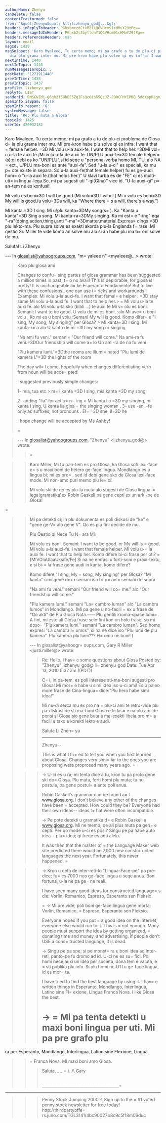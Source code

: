```yaml
---
authorName: Zhenyu
canDelete: false
contentTrasformed: false
from: '&quot;Zhenyu&quot; &lt;lizhenyu_god@...&gt;'
headers.inReplyToHeader: PGhxbmczdCtkM21kQGVHcm91cHMuY29tPg==
headers.messageIdInHeader: PGhxb2s2byttdnY1QGVHcm91cHMuY29tPg==
headers.referencesHeader: .nan
layout: email
msgId: 1439
msgSnippet: 'Karo Myaleee, Tu certa memo; mi pa grafo a tu de plu-ci problema de Glosa
  dia plu grama inter mu. Mi pre-kron habe plu solve qi es infra: I want that female'
nextInTime: 1440
nextInTopic: 1440
numMessagesInTopic: 5
postDate: '1271911448'
prevInTime: 1438
prevInTopic: 1437
profile: lizhenyu_god
replyTo: LIST
senderId: RNSGNZdi-Q6qh2150hBJ5ZgIFsQcOib65QsJZ-JBRCFMYIPDQ_5ddXepRagmJqws6kt8m7D28PRr6G4E8H81EblfhzPVAJFAu_w
spamInfo.isSpam: false
spamInfo.reason: '6'
systemMessage: false
title: 'Re: Plu muta a Glosa'
topicId: 1425
userId: 420932182
---
```


Karo Myaleee,
Tu certa memo; mi pa grafo a tu de plu-ci problema de Glosa d=
ia plu grama inter mu. Mi pre-kron habe plu solve qi es infra:
I want that =
female helper. =3D Mi volu u-la auxi-fe. 
I want that to help her.=3DMi vol=
u u-la te auxi fe./Mi volu u-la de auxi fe.
UN/PLU auxi-fe=3D female helper=
(s);qi debi es ko "UN/PLU",si id seqe u "persona-verba homo MI, TU, alo NA =
ect., U/PLU ma-boni es ante "auxi-fe". Sed "u-la,u-ci" es speciali, ka mu p=
ote existe in separa. So u-la auxi-fe(that female helper) fu es ge-audi hom=
o "u-la auxi fe.(that helps her.)" U klavi turba es de "FE" qi es multi-uti=
 in lingua-lega.So, mi pa sugesti uti "-gi(GIna)" vice id. "U-la auxi-gi" p=
an-tem ne es konfusi! 

Mi volu es boni=3D I will be good.(Mi volu=3D I wil=
l.)
Mi u volu es boni=3D My will is good.(u volu=3Da will, ka "Where there'=
s a will, there's a way.")

Mi kanta.=3D I sing.
Mi u/plu kanta=3DMy song(s=
).  Ka "Kanta u kanta"=3D Sing a song.
Mi kanta-ra=3DMy singing.  Ka mi est=
e "-ing" eqa "-ra"(doing,action,thing),anti "-ma"=3Dmatter,material.Exp:rea=
dings =3D plu lekto-ma. 
Plu supra solve es exakti akorda plu-la Englanda f=
rase. Mi qestio Sr. Miller te vide komo an solve mu alo si an habe plu ma b=
oni solve de mu.

Saluta!
Li Zhenyu



--- In glosalist@yahoogroups.com, "m=
yaleee n" <myaleee@...> wrote:
>
> Karo plu glosa ami
> 
> Changes to confu=
sing partes of  glosa grammar has been suggested a million times in past, t=
o no avail! This is deplorable,  for glosa is pretty! It is unchangeable li=
ke Esperanto Fundamento!  But to live with these confusions , one can use t=
ricks and workarounds ! Examples:
> Mi volu u-la auxi-fe. I want that femal=
e helper . =3D stay same
> Mi volu u-la auxi fe. I want that to help her.> =
Mi volu u-la te auxi fe. alo Mi volu u-la sko (bibli ...) te auxi fe
> Mi v=
olu es boni. Semani: I want to be good.
> U volu de mi es boni. :alo Mi ave=
 u boni volu , Ko mi es  u boni volu :Semani  My will is good.
> Komo difer=
e "I sing, My song, My singing" per Glosa? > Mi kanta=3D I sing. Mi kanta-r=
a alo U kanta de mi =3D my song or singing
> 
> 
> "Na ami fu veni." semani=
 "Our friend will come."
> Na ami-ra  fu veni.=3DOur friendship will come a=
lo Un ami-ra de na fu veni .
> 
> "Plu kamera lumi."=3Dthe rooms are illumi=
nated
> "Plu lumi  de kamera l."=3D the lights of the room
> 
> The day wil=
l come, hopefully when changes  differentiating verb from noun will be acce=
pted!
> 
> I suggested previously simple changes:
> 
> 1- mia,  tua etc > m=
i kanta =3D I sing, mia kanta =3D my song; 
> 
> 2- adding "lia"  for actio=
n  - ing >  Mi kanta lia =3D my singing, mi kanta I sing, U kanta lia gina =
the singing woman .
> 3- use -an, -fe only as suffixes, not pronouns . El=
=3D she, il=3D he
> 
> I hope change will be accepted by Ms Ashby!
> 
> 
> =

> 
> --- In glosalist@yahoogroups.com, "Zhenyu" <lizhenyu_god@> wrote:
> >=

> > Karo Miller,
> > Mi fu pan-tem es pro Glosa, ka Glosa sofi lexi-face e=
s u maxi boni de hetero ge-face lingua. Mondlango es u lingua bi; mi es pro=
, sed id debi gene sko de Glosa lexi-face mode. Mi non-amo puri memo plu le=
xi!
> >  
> > Mi volu ski de qo es plu-la muta alo sugesti de Glosa lingua-=
lega(gramatika)ex Robin Gaskell pa gene cepti ex un arki-pe de Glosa!
> > 
=
> > Mi pa detekti ci; in plu dokumenta es poli diskusi de "ke" e "gene ge-V=
 alo gene V". Qo es plu fini decide de mu.
> > 
> > Plu Qestio qi Nece Tu N=
ara Mi:
> > 
> > Mi volu es boni. Semani: I want to be good. or My will is =
good.
> > Mi volu u-la auxi-fe.  I want that female helper. 
> > Mi volu u-=
la auxi fe.  I want that to help her.
> > Komo difere bi-ci frase per oti? =
[MIVOluUlaaUksife/Fe]  Si na ne emfasi u forti-soni e praxi-textu, e si bi-=
la frase gene audi in kanta, komo difere?
> > 
> > Komo difere "I sing, My =
song, My singing" per Glosa?
> > "Mi kanta" simi gene doxo semani iso tri p=
anto semani de supra.
> > 
> > "Na ami fu veni." semani "Our friend will co=
me." alo "Our friendship will come."
> > 
> > "Plu kamera lumi." semani "La=
 cambro luman" alo "La cambra lumos" in Mondlango. (Mi pa gene u no-facili =
ex u frase de "Qo akti" de Plu Glosa Nota.---- Plu gentili kroma-space lumi=
.   A fini, mi este ali Glosa frase solo fini kon un holo frase, so mi doxo=
 "Plu kamera lumi." semani "La cambro luman". Sed homo expresi "La cambra l=
umos", si na ne dice iso "Plu lumi de plu kamera". Plu kamera plu lumi??? H=
omo ne boni! )
> > 
> > 
> > 
> > 
> >   
> > 
> > --- In glosalist@yahoogr=
oups.com, Gary R Miller <justi.miller@> wrote:
> > >
> > > Re: Hello, I hav=
e some questions about Glosa
> > >     Posted by: "Zhenyu" lizhenyu_god@ li=
zhenyu_god
> > >     Date: Tue Apr 13, 2010 5:37 am ((PDT))
> > >  
> > > C=
i, in pa-tem, es poli interese sti-ma-boni sugesti pro Glosa! 
> > > Mi mor=
e habe u simi idea iso u-ci ami! Es u paleo more frase de
> > > Cina-lingua=
 dice:"Plu hero habe simi idea!"
> > >  
> > > Mi nu-di serca mu ex pro na =
plu-ci ami te retro-vide plu pa-diskusi de
> > > sti ma-boni Glosa e te las=
e na plu ami de pensi si Glosa sio gene buta a
> > > ma-exakti libela pro m=
a facili e tako e korekti lekto e audi. 
> > >  
> > > Saluta
> > > Li Zhen=
yu
> > > 
> > > * * *
> > > 
> > > Zhenyu--
> > > 
> > > This is what I tri=
ed to tell you when you first learned about Glosa. 
> > > Changes very simi=
lar to the ones you are proposing were proprosed many
> > > years ago.
> > =
> 
> > > ->  U-ci es u ra; mi tenta dice a tu, kron tu pa proto gene ski de=
 Glosa.
> > >  Plu muta, forti homi plu muta; tu nu postula, pa gene postul=
a ante poli
> > > anua.
> > > 
> > > Robin Gaskell's grammar can be found a=
t www.glosa.org.  I don't believe
> > > any other of the changes have been =
accepted.  How could they be? 
> > > Everyone had their own ideas-- ideas t=
hat were often incompatible.
> > > 
> > > ->  Pe pote detekti u gramatika d=
e Robin Gaskell a www.glosa.org.  Mi ne
> > > memo; qe ali plus muta pa gen=
e cepti.  Per qo mode u-ci es posi?  Singu
> > > pe pa habe auto idea-- plu=
 idea; qi freqe es anti alelo.
> > > 
> > > It was then that the master of =
the Language Maker web site predicted
> > > there would be 7,000 new constr=
ucted languages the next year. 
> > > Fortunately, this never happened.
> >=
 > 
> > > ->  Kron u cefa de inter-reti-lo "Lingua-Face-pe" pa pre-dice; fu=
 es 7000
> > > neo ge-face lingua u seqe anua.  Boni fortuna, u-la ne pa ge=
ne reali.
> > > 
> > > I have seen many good ideas for constructed language=
s die: Vorlin,
> > > Romanico, Espreso, Esperanto sen Fleksio.
> > > 
> > >=
 ->  Mi pre vide; poli boni ge-face lingua gene morta: Vorlin, Romanico,
> =
> > Espreso, Esperanto sen Fleksio.
> > > 
> > > Everyone hoped if you put =
a good idea on the Internet, everyone else
> > > would run to it.  This is =
not enough.  Many people must support the idea
> > > by getting organized, =
donating time and money, and advertising.  If
> > > people don't USE a cons=
tructed language, it is dead.
> > > 
> > > ->  Singu pe pa spe; si pe monst=
ra u boni idea ad inter-reti, panto-pe fu
> > > dromo ad id.  U-ci ne es su=
fici.  Poli homi nece auxi un idea per
> > > societa, dona tem e valuta, e =
sti publika plu info.  Si plu homi ne UTI u
> > > ge-face lingua, id es mor=
ta.
> > > 
> > > I have tried to find the best language by using it.  I hav=
e written
> > > things in Esperanto, Mondlango, Interlingua, Latino sine Fl=
exione, Lingua
> > > Franca Nova.  I like Glosa the best.
> > > 
> > > ->  =
Mi pa tenta detekti u maxi boni lingua per uti.  Mi pa pre grafo plu
> > > =
ra per Esperanto, Mondlango, Interlingua, Latino sine Flexione, Lingua
> > =
> Franca Nova.  Mi maxi boni amo Glosa.
> > > 
> > > Saluta,
> > > _ _
> > =
> /.
> > > /\   Gary
> > > ##
> > > _______________________________________=
_____________________
> > > Penny Stock Jumping 2000%
> > > Sign up to the =
#1 voted penny stock newsletter for free today!
> > > http://thirdpartyoffe=
rs.juno.com/TGL3141/4bc90027b8c9c5f18m06duc
> > >
> >
>



